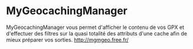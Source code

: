 # MyGeocachingManager

MyGeocachingManager vous permet d'afficher le contenu de vos GPX et d'effectuer des filtres sur la quasi totalité des attributs d'une cache afin de mieux préparer vos sorties.
http://mgmgeo.free.fr/
